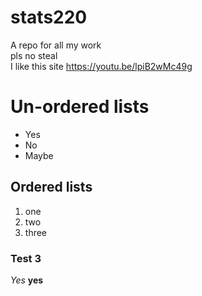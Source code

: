 # stats220
A repo for all my work  
pls no steal  
I like this site https://youtu.be/lpiB2wMc49g

# Un-ordered lists
* Yes
* No
* Maybe

## Ordered lists
1. one
2. two
3. three

### Test 3
*Yes*
**yes**

